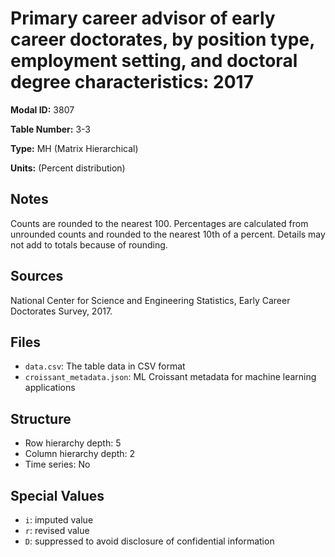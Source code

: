 # Primary career advisor of early career doctorates, by position type, employment setting, and doctoral degree characteristics: 2017

**Modal ID:** 3807

**Table Number:** 3-3

**Type:** MH (Matrix Hierarchical)

**Units:** (Percent distribution)

## Notes

Counts are rounded to the nearest 100. Percentages are calculated from unrounded counts and rounded to the nearest 10th of a percent. Details may not add to totals because of rounding.

## Sources

National Center for Science and Engineering Statistics, Early Career Doctorates Survey, 2017.

## Files

- `data.csv`: The table data in CSV format
- `croissant_metadata.json`: ML Croissant metadata for machine learning applications

## Structure

- Row hierarchy depth: 5
- Column hierarchy depth: 2
- Time series: No

## Special Values

- `i`: imputed value
- `r`: revised value
- `D`: suppressed to avoid disclosure of confidential information
